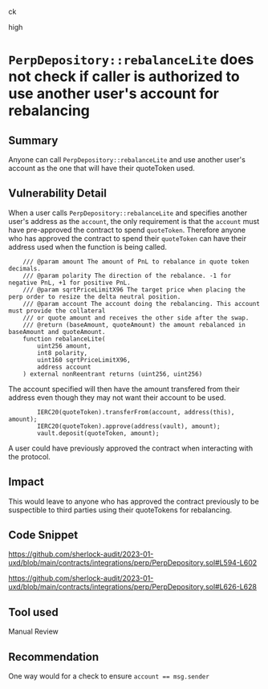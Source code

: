 ck

high

# `PerpDepository::rebalanceLite` does not check if caller is authorized to use another user's account for rebalancing

## Summary

Anyone can call `PerpDepository::rebalanceLite` and use another user's account as the one that will have their quoteToken used.

## Vulnerability Detail

When a user calls `PerpDepository::rebalanceLite` and specifies another user's address as the `account`, the only requirement is that the `account` must have pre-approved the contract to spend `quoteToken`. Therefore anyone who has approved the contract to spend their `quoteToken` can have their address used when the function is being called.

```solidity
    /// @param amount The amount of PnL to rebalance in quote token decimals.
    /// @param polarity The direction of the rebalance. -1 for negative PnL, +1 for positive PnL.
    /// @param sqrtPriceLimitX96 The target price when placing the perp order to resize the delta neutral position.
    /// @param account The account doing the rebalancing. This account must provide the collateral
    /// or quote amount and receives the other side after the swap.
    /// @return (baseAmount, quoteAmount) the amount rebalanced in baseAmount and quoteAmount.
    function rebalanceLite(
        uint256 amount,
        int8 polarity,
        uint160 sqrtPriceLimitX96,
        address account
    ) external nonReentrant returns (uint256, uint256) 
```

The account specified will then have the amount transfered from their address even though they may not want their account to be used.

```solidity
        IERC20(quoteToken).transferFrom(account, address(this), amount);
        IERC20(quoteToken).approve(address(vault), amount);
        vault.deposit(quoteToken, amount);
```

A user could have previously approved the contract when interacting with the protocol.

## Impact

This would leave to anyone who has approved the contract previously to be suspectible to third parties using their quoteTokens for rebalancing.

## Code Snippet

https://github.com/sherlock-audit/2023-01-uxd/blob/main/contracts/integrations/perp/PerpDepository.sol#L594-L602

https://github.com/sherlock-audit/2023-01-uxd/blob/main/contracts/integrations/perp/PerpDepository.sol#L626-L628

## Tool used

Manual Review

## Recommendation

One way would for a check to ensure `account == msg.sender`